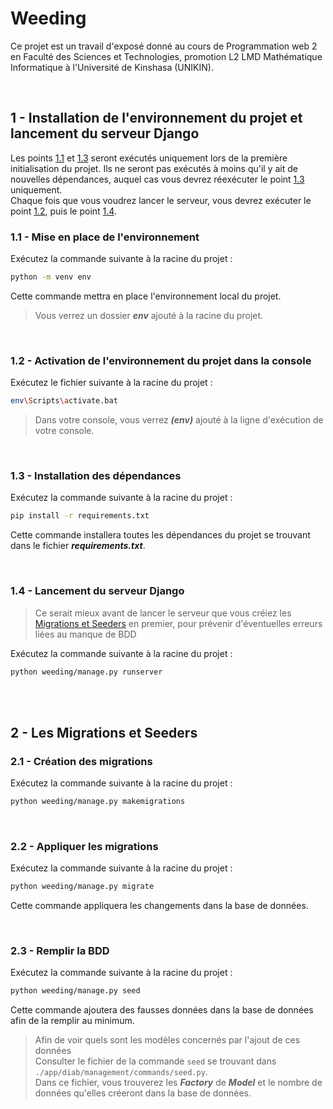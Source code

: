 # Weeding
Ce projet est un travail d'exposé donné au cours de Programmation web 2  en Faculté des Sciences et Technologies, promotion L2 LMD Mathématique Informatique à l'Université de Kinshasa (UNIKIN).

<br/>

## <a name="s-1"></a>1 - Installation de l'environnement du projet et lancement du serveur Django
Les points [1.1](#s-1.1) et [1.3](#s-1.3) seront exécutés uniquement lors de la première initialisation du projet. Ils ne seront pas exécutés à moins qu'il y ait de nouvelles dépendances, auquel cas vous devrez réexécuter le point [1.3](#s-1.3) uniquement.<br/>
Chaque fois que vous voudrez lancer le serveur, vous devrez exécuter le point [1.2](#s-1.2), puis le point [1.4](#s-1.4).
<br/>
### <a name="s-1.1"></a>1.1 - Mise en place de l'environnement
Exécutez la commande suivante à la racine du projet :
```sh
python -m venv env
```
Cette commande mettra en place l'environnement local du projet.
> Vous verrez un dossier ***env*** ajouté à la racine du projet.

<br/>

### <a name="s-1.2"></a>1.2 - Activation de l'environnement du projet dans la console
Exécutez le fichier suivante à la racine du projet :
```sh
env\Scripts\activate.bat
```
> Dans votre console, vous verrez ***(env)*** ajouté à la ligne d'exécution de votre console.

<br/>

### <a name="s-1.3"></a>1.3 - Installation des dépendances
Exécutez la commande suivante à la racine du projet :
```sh
pip install -r requirements.txt
```
Cette commande installera toutes les dépendances du projet se trouvant dans le fichier ***requirements.txt***.

<br/>

### <a name="s-1.4"></a>1.4 - Lancement du serveur Django
> Ce serait mieux avant de lancer le serveur que vous créiez les [Migrations et Seeders](#s-2) en premier, pour prévenir d'éventuelles erreurs liées au manque de BDD

Exécutez la commande suivante à la racine du projet :
```sh
python weeding/manage.py runserver
```

<br/>
<br/>

## <a name="s-2"></a>2 - Les Migrations et Seeders
### <a name="s-2.1"></a>2.1 - Création des migrations
Exécutez la commande suivante à la racine du projet :
```sh
python weeding/manage.py makemigrations
```

<br/>

### <a name="s-2.2"></a>2.2 - Appliquer les migrations
Exécutez la commande suivante à la racine du projet :
```sh
python weeding/manage.py migrate
```
Cette commande appliquera les changements dans la base de données.

<br/>

### <a name="s-2.3"></a>2.3 - Remplir la BDD
Exécutez la commande suivante à la racine du projet :
```sh
python weeding/manage.py seed
```
Cette commande ajoutera des fausses données dans la base de données afin de la remplir au minimum.
> Afin de voir quels sont les modèles concernés par l'ajout de ces données<br/>Consulter le fichier de la commande `seed` se trouvant dans `./app/diab/management/commands/seed.py`.<br/>Dans ce fichier, vous trouverez les ***Factory*** de ***Model*** et le nombre de données qu'elles créeront dans la base de données.
